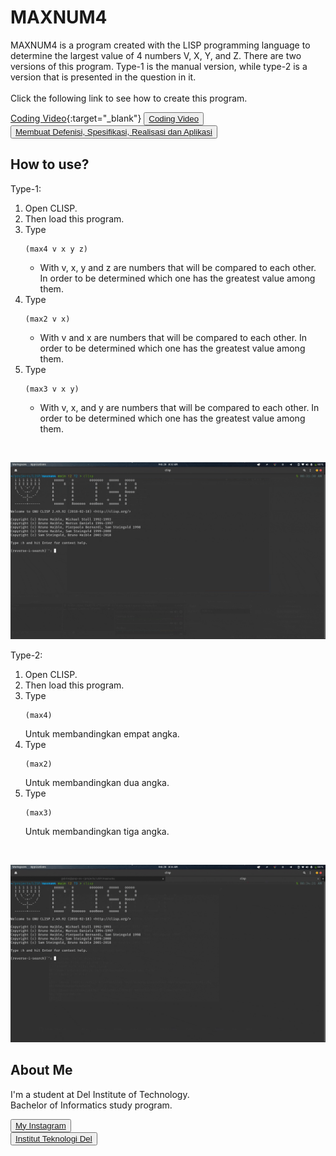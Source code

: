# <b>MAXNUM4</b>

MAXNUM4 is a program created with the LISP programming language to determine the largest value of 4 numbers V, X, Y, and Z. There are two versions of this program. Type-1 is the manual version, while type-2 is a version that is presented in the question in it. <br> <br>
Click the following link to see how to create this program.

[Coding Video](https://youtu.be/yDxKQiwmA1c){:target="\_blank"}
<button><a href="https://youtu.be/yDxKQiwmA1c" target="_blank" rel="noreferrer noopener">Coding Video</a></button> <br>
<button><a href="https://youtu.be/GVEo-88NwoY" target="_blank" rel="noreferrer noopener">Membuat Defenisi, Spesifikasi, Realisasi dan Aplikasi</a></button>

## <b> How to use? </b>

Type-1:
1. Open CLISP.
2. Then load this program.
3. Type
   ```
   (max4 v x y z)
   ```
   - With v, x, y and z are numbers that will be compared to each other. In order to be determined which one has the greatest value among them.
4. Type
   ```
   (max2 v x)
   ```
   - With v and x are numbers that will be compared to each other. In order to be determined which one has the greatest value among them.
5. Type
   ```
   (max3 v x y)
   ```
   - With v, x, and y are numbers that will be compared to each other. In order to be determined which one has the greatest value among them.

<br>

![demo-v1](demo-type1.gif)

Type-2:
1. Open CLISP.
2. Then load this program.
3. Type
   ```
   (max4)
   ```
   Untuk membandingkan empat angka.
4. Type
   ```
   (max2)
   ```
   Untuk membandingkan dua angka.
5. Type
   ```
   (max3)
   ```
   Untuk membandingkan tiga angka.

<br>

![demo-v2](demo-type2.gif)

## <b>About Me</b>

I'm a student at Del Institute of Technology. <br>
Bachelor of Informatics study program. <br>


<button><a href="https://www.instagram.com/gabrielhtg77/">My Instagram</a></button>
<br>
<button><a href="https://www.del.ac.id/">Institut Teknologi Del</a></button>
